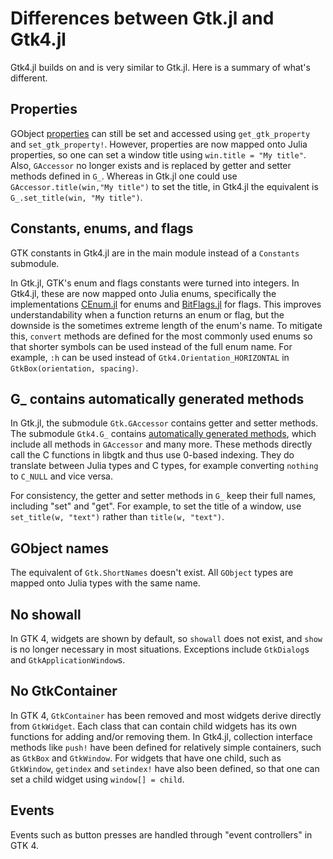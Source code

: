# Differences between Gtk.jl and Gtk4.jl

Gtk4.jl builds on and is very similar to Gtk.jl. Here is a summary of what's different.

## Properties

GObject [properties](manual/properties.md) can still be set and accessed using `get_gtk_property` and `set_gtk_property!`. However, properties are now mapped onto Julia properties, so one can set a window title using `win.title = "My title"`.  Also, `GAccessor` no longer exists and is replaced by getter and setter methods defined in `G_`. Whereas in Gtk.jl one could use `GAccessor.title(win,"My title")` to set the title, in Gtk4.jl the equivalent is `G_.set_title(win, "My title")`.

## Constants, enums, and flags

GTK constants in Gtk4.jl are in the main module instead of a `Constants` submodule.

In Gtk.jl, GTK's enum and flags constants were turned into integers. In Gtk4.jl, these are now mapped onto Julia enums, specifically the implementations [CEnum.jl](https://github.com/JuliaInterop/CEnum.jl) for enums and [BitFlags.jl](https://github.com/jmert/BitFlags.jl) for flags. This improves understandability when a function returns an enum or flag, but the downside is the sometimes extreme length of the enum's name. To mitigate this, `convert` methods are defined for the most commonly used enums so that shorter symbols can be used instead of the full enum name. For example, `:h` can be used instead of `Gtk4.Orientation_HORIZONTAL` in `GtkBox(orientation, spacing)`.

## G_ contains automatically generated methods

In Gtk.jl, the submodule `Gtk.GAccessor` contains getter and setter methods. The submodule `Gtk4.G_` contains [automatically generated methods](manual/methods.md), which include all methods in `GAccessor` and many more. These methods directly call the C functions in libgtk and thus use 0-based indexing. They do translate between Julia types and C types, for example converting `nothing` to `C_NULL` and vice versa.

For consistency, the getter and setter methods in `G_` keep their full names, including "set" and "get". For example, to set the title of a window, use `set_title(w, "text")` rather than `title(w, "text")`.

## GObject names

The equivalent of `Gtk.ShortNames` doesn't exist. All `GObject` types are mapped onto Julia types with the same name.

## No showall

In GTK 4, widgets are shown by default, so `showall` does not exist, and `show` is no longer necessary in most situations. Exceptions include `GtkDialog`s and `GtkApplicationWindow`s.

## No GtkContainer

In GTK 4, `GtkContainer` has been removed and most widgets derive directly from `GtkWidget`. Each class that can contain child widgets has its own functions for adding and/or removing them. In Gtk4.jl, collection interface methods like `push!` have been defined for relatively simple containers, such as `GtkBox` and `GtkWindow`. For widgets that have one child, such as `GtkWindow`, `getindex` and `setindex!` have also been defined, so that one can set a child widget using `window[] = child`.

## Events

Events such as button presses are handled through "event controllers" in GTK 4.
